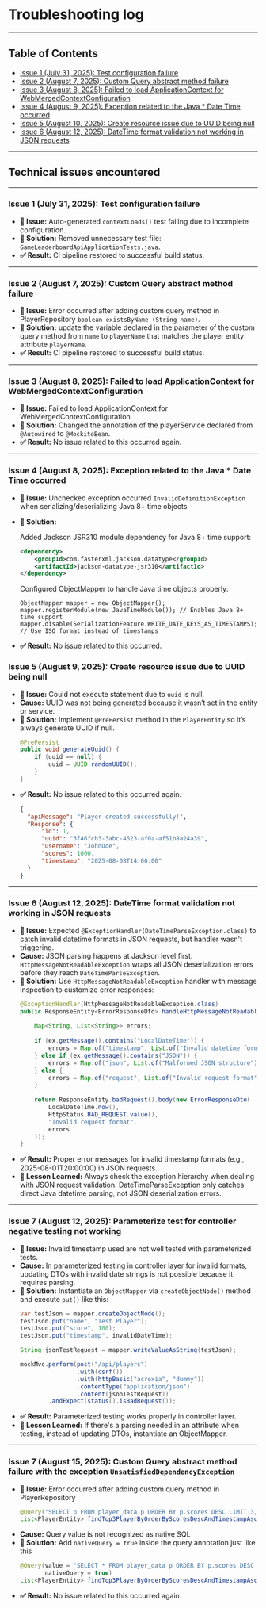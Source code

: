 # Troubleshooting log

---
## Table of Contents
- [Issue 1 (July 31, 2025): Test configuration failure](#issue-1-july-31-2025-test-configuration-failure)
- [Issue 2 (August 7, 2025): Custom Query abstract method failure](#issue-2-august-7-2025-custom-query-abstract-method-failure)
- [Issue 3 (August 8, 2025): Failed to load ApplicationContext for WebMergedContextConfiguration](#issue-3-august-8-2025-failed-to-load-applicationcontext-for-webmergedcontextconfiguration)
- [Issue 4 (August 9, 2025): Exception related to the Java * Date Time occurred](#issue-4-august-8-2025-exception-related-to-the-java--date-time-occurred)
- [Issue 5 (August 10, 2025): Create resource issue due to UUID being null](#issue-5-august-9-2025-create-resource-issue-due-to-uuid-being-null)
- [Issue 6 (August 12, 2025): DateTime format validation not working in JSON requests](#issue-6-august-12-2025-datetime-format-validation-not-working-in-json-requests)

---
## Technical issues encountered

---

### Issue 1 (July 31, 2025): Test configuration failure
- **🐞 Issue:** Auto-generated `contextLoads()` test failing due to incomplete configuration.
- **🧪 Solution:** Removed unnecessary test file: `GameLeaderboardApiApplicationTests.java`.
- **✅ Result:** CI pipeline restored to successful build status.

---

### Issue 2 (August 7, 2025): Custom Query abstract method failure
- **🐞 Issue:** Error occurred after adding custom query method in PlayerRepository `boolean existsByName (String name)`.
- **🧪 Solution:** update the variable declared in the parameter of the custom query method from `name` to `playerName` 
that matches the player entity attribute `playerName`.
- **✅ Result:** CI pipeline restored to successful build status.

---

### Issue 3 (August 8, 2025): Failed to load ApplicationContext for WebMergedContextConfiguration
- **🐞 Issue:** Failed to load ApplicationContext for WebMergedContextConfiguration.
- **🧪 Solution:** Changed the annotation of the playerService declared from `@Autowired` to `@MockitoBean`.
- **✅ Result:** No issue related to this occurred again.

---

### Issue 4 (August 8, 2025): Exception related to the Java * Date Time occurred
- **🐞 Issue:** Unchecked exception occurred `InvalidDefinitionException` when serializing/deserializing Java 8+ time 
objects
- **🧪 Solution:**

    Added Jackson JSR310 module dependency for Java 8+ time support:
    ```xml
    <dependency>
        <groupId>com.fasterxml.jackson.datatype</groupId>
        <artifactId>jackson-datatype-jsr310</artifactId>
    </dependency>
    ```
  
    Configured ObjectMapper to handle Java time objects properly:

      ObjectMapper mapper = new ObjectMapper();
      mapper.registerModule(new JavaTimeModule()); // Enables Java 8+ time support
      mapper.disable(SerializationFeature.WRITE_DATE_KEYS_AS_TIMESTAMPS); // Use ISO format instead of timestamps

- **✅ Result:** No issue related to this occurred.

### Issue 5 (August 9, 2025): Create resource issue due to UUID being null
- **🐞 Issue:** Could not execute statement due to `uuid` is null.
- **Cause:** UUID was not being generated because it wasn’t set in the entity or service.
- **🧪 Solution:** Implement `@PrePersist` method in the `PlayerEntity` so it’s always generate UUID if null.
  ````java
  @PrePersist
  public void generateUuid() {
      if (uuid == null) {
          uuid = UUID.randomUUID();
      }
  }
  ````
- **✅ Result:** No issue related to this occurred again.
  ````json
  {
    "apiMessage": "Player created successfully!",
    "Response": {
        "id": 1,
        "uuid": "3f46fcb3-3abc-4623-af0a-af51b8a24a39",
        "username": "JohnDoe",
        "scores": 1000,
        "timestamp": "2025-08-08T14:00:00"
    }
  }
  ````

--- 

### Issue 6 (August 12, 2025): DateTime format validation not working in JSON requests
- **🐞 Issue:** Expected `@ExceptionHandler(DateTimeParseException.class)` to catch invalid datetime formats in JSON 
requests, but handler wasn't triggering.
- **Cause:** JSON parsing happens at Jackson level first. 
`HttpMessageNotReadableException` wraps all JSON deserialization errors before they reach `DateTimeParseException`.
- **🧪 Solution:** Use `HttpMessageNotReadableException` handler with message inspection to customize error responses:
  ```java
  @ExceptionHandler(HttpMessageNotReadableException.class)
  public ResponseEntity<ErrorResponseDto> handleHttpMessageNotReadable(HttpMessageNotReadableException ex) {
      
      Map<String, List<String>> errors;
      
      if (ex.getMessage().contains("LocalDateTime")) {
          errors = Map.of("timestamp", List.of("Invalid datetime format. Expected: yyyy-MM-ddTHH:mm:ss"));
      } else if (ex.getMessage().contains("JSON")) {
          errors = Map.of("json", List.of("Malformed JSON structure"));
      } else {
          errors = Map.of("request", List.of("Invalid request format"));
      }
      
      return ResponseEntity.badRequest().body(new ErrorResponseDto(
          LocalDateTime.now(),
          HttpStatus.BAD_REQUEST.value(),
          "Invalid request format",
          errors
      ));
  }

- **✅ Result:** Proper error messages for invalid timestamp formats (e.g., 2025-08-01T20:00:00) in JSON requests.
- **📝 Lesson Learned:** Always check the exception hierarchy when dealing with JSON request validation. 
DateTimeParseException only catches direct Java datetime parsing, not JSON deserialization errors.

---

### Issue 7 (August 12, 2025): Parameterize test for controller negative testing not working
- **🐞 Issue:** Invalid timestamp used are not well tested with parameterized tests.
- **Cause:** In parameterized testing in controller layer for invalid formats, updating DTOs with invalid date strings 
is not possible because it requires parsing.
- **🧪 Solution:** Instantiate an `ObjectMapper` via `createObjectNode()` method and execute `put()` like this:
  ```java
  var testJson = mapper.createObjectNode();
  testJson.put("name", "Test Player");
  testJson.put("score", 100);
  testJson.put("timestamp", invalidDateTime);

  String jsonTestRequest = mapper.writeValueAsString(testJson);
  
  mockMvc.perform(post("/api/players")
                  .with(csrf())
                  .with(httpBasic("acrexia", "dummy"))
                  .contentType("application/json")
                  .content(jsonTestRequest))
          .andExpect(status().isBadRequest());

- **✅ Result:** Parameterized testing works properly in controller layer.
- **📝 Lesson Learned:** If there's a parsing needed in an attribute when testing, instead of updating DTOs, instantiate
an ObjectMapper.

---

### Issue 7 (August 15, 2025): Custom Query abstract method failure with the exception `UnsatisfiedDependencyException`
- **🐞 Issue:** Error occurred after adding custom query method in PlayerRepository
  ```java   
  @Query("SELECT p FROM player_data p ORDER BY p.scores DESC LIMIT 3, p.timestamp ASC LIMIT 3")
  List<PlayerEntity> findTop3PlayerByOrderByScoresDescAndTimestampAsc ();
- **Cause:** Query value is not recognized as native SQL
- **🧪 Solution:** Add `nativeQuery = true` inside the query annotation just like this
  ```java
  @Query(value = "SELECT * FROM player_data p ORDER BY p.scores DESC LIMIT 3, p.timestamp ASC LIMIT 3",
         nativeQuery = true)
  List<PlayerEntity> findTop3PlayerByOrderByScoresDescAndTimestampAsc ();
- **✅ Result:** No issue related to this occurred again.

